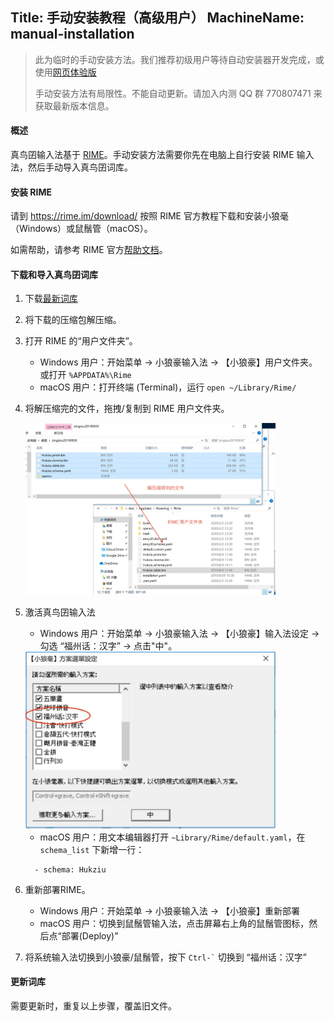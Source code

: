 Title: 手动安装教程（高级用户）
MachineName: manual-installation
---

> 此为临时的手动安装方法。我们推荐初级用户等待自动安装器开发完成，或使用[网页体验版](http://yngping.mindong.asia)
> 
> 手动安装方法有局限性。不能自动更新。请加入内测 QQ 群 770807471 来获取最新版本信息。

#### 概述

真鸟囝输入法基于 [RIME](https://rime.im)。手动安装方法需要你先在电脑上自行安装 RIME 输入法，然后手动导入真鸟囝词库。

#### 安装 RIME

请到 https://rime.im/download/ 按照 RIME 官方教程下载和安装小狼毫（Windows）或鼠鬚管（macOS）。

如需帮助，请参考 RIME 官方[帮助文档](https://rime.im/docs/)。


#### 下载和导入真鸟囝词库

1. 下载[最新词库](https://wj.qq.com/s2/5329731/6d93/)

1. 将下载的压缩包解压缩。

1. 打开 RIME 的“用户文件夹”。

   * Windows 用户：开始菜单 -> 小狼豪输入法 -> 【小狼豪】用户文件夹。或打开 `%APPDATA%\Rime`
   * macOS 用户：打开终端 (Terminal)，运行 `open ~/Library/Rime/`

1. 将解压缩完的文件，拖拽/复制到 RIME 用户文件夹。

   <img src="/assets/images/manual-install-copy.jpg" alt="将解压缩完的文件复制到 RIME 用户文件夹" style="max-width: 400px;"/>

1. 激活真鸟囝输入法
   
   * Windows 用户：开始菜单 -> 小狼豪输入法 -> 【小狼豪】输入法设定 -> 勾选 “福州话：汉字” -> 点击"中"。

    <img src="/assets/images/manual-install-activate.jpg" alt="将解压缩完的文件复制到 RIME 用户文件夹" style="max-width: 400px;"/>

   * macOS 用户：用文本编辑器打开 `~Library/Rime/default.yaml`，在 `schema_list` 下新增一行：
    ```
      - schema: Hukziu
    ```

1. 重新部署RIME。
   
   * Windows 用户：开始菜单 -> 小狼豪输入法 -> 【小狼豪】重新部署
   * macOS 用户：切换到鼠鬚管输入法，点击屏幕右上角的鼠鬚管图标，然后点“部署(Deploy)”

1. 将系统输入法切换到小狼豪/鼠鬚管，按下 <code>Ctrl-`</code> 切换到 “福州话：汉字”

#### 更新词库

需要更新时，重复以上步骤，覆盖旧文件。